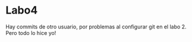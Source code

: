 # Labo4

Hay commits de otro usuario, por problemas al configurar git en el labo 2. Pero todo lo hice yo!
